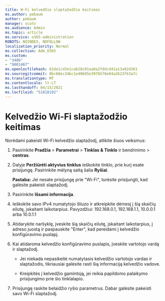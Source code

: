 ```yaml
---
title: W-Fi kelvedžio slaptažodžio keitimas
ms.author: pebaum
author: pebaum
manager: scotv
ms.audience: Admin
ms.topic: article
ms.service: o365-administration
ROBOTS: NOINDEX, NOFOLLOW
localization_priority: Normal
ms.collection: Adm_O365
ms.custom:
- "3486"
- "9001467"
ms.openlocfilehash: 61de1cd3e1cab28c01aa0a2fddcd41a13a92d361
ms.sourcegitcommit: 8bc60ec34bc1e40685e3976576e04a2623f63a7c
ms.translationtype: MT
ms.contentlocale: lt-LT
ms.lasthandoff: 04/15/2021
ms.locfileid: "51818192"
---
```

# <a name="change-your-wi-fi-router-password"></a>Kelvedžio Wi-Fi slaptažodžio keitimas

Norėdami pakeisti Wi-Fi kelvedžio slaptažodį, atlikite šiuos veiksmus:

1. Pasirinkite **Pradžia**  >  **Parametrai**  >  **Tinklas & Tinklo** ir bendrinimo  >  **centras**.

2. Dalyje **Peržiūrėti aktyvius tinklus** ieškokite tinklo, prie kurį esate prisijungę. Pasirinkite mėlyną saitą šalia **Ryšiai**.<br>

   **Pastaba:** Jei nesate prisijungę prie "Wi-Fi", turėsite prisijungti, kad galėsite pakeisti slaptažodį.

3. Pasirinkite **Išsami informacija**.

4. Ieškokite savo IPv4 numatytojo šliuzo ir atkreipkite dėmesį į šią skaičių eilutę, įskaitant laikotarpius. Pavyzdžiui: 192.168.0.1, 192.168.1.1, 10.0.0.1 arba 10.0.1.1

5. Atidarykite naršyklę, įveskite šią skaičių eilutę, įskaitant laikotarpius, į adreso juostą ir paspauskite "Enter", kad pereidami į kelvedžio konfigūravimo puslapį.

6. Kai atidaroma kelvedžio konfigūravimo puslapis, įveskite vartotojo vardą ir slaptažodį.<br>
   - Jei niekada nepasikeitė numatytasis kelvedžio vartotojo vardas ir slaptažodis, tikriausiai galėsite rasti šią informaciją kelvedžio vadove.

   - Kreipkitės į kelvedžio gamintoją, jei reikia papildomo palaikymo prisijungimo prie šio tinklalapio.

7. Prisijungę raskite belaidžio ryšio parametrus. Dabar galėsite pakeisti savo Wi-Fi slaptažodį.
